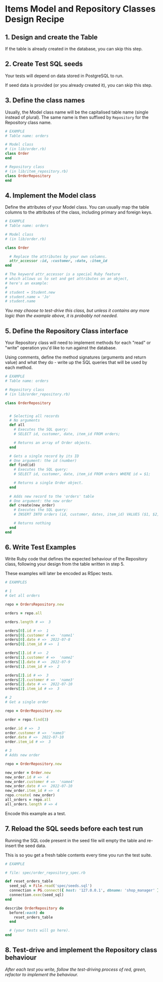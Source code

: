 # Items Model and Repository Classes Design Recipe

## 1. Design and create the Table

If the table is already created in the database, you can skip this step.

## 2. Create Test SQL seeds

Your tests will depend on data stored in PostgreSQL to run.

If seed data is provided (or you already created it), you can skip this step.

## 3. Define the class names

Usually, the Model class name will be the capitalised table name (single instead of plural). The same name is then suffixed by `Repository` for the Repository class name.

```ruby
# EXAMPLE
# Table name: orders

# Model class
# (in lib/order.rb)
class Order
end

# Repository class
# (in lib/item_repository.rb)
class OrderRepository
end
```

## 4. Implement the Model class

Define the attributes of your Model class. You can usually map the table columns to the attributes of the class, including primary and foreign keys.

```ruby
# EXAMPLE
# Table name: orders

# Model class
# (in lib/order.rb)

class Order

  # Replace the attributes by your own columns.
  attr_accessor :id, :customer, :date, :item_id
end

# The keyword attr_accessor is a special Ruby feature
# which allows us to set and get attributes on an object,
# here's an example:
#
# student = Student.new
# student.name = 'Jo'
# student.name
```

*You may choose to test-drive this class, but unless it contains any more logic than the example above, it is probably not needed.*

## 5. Define the Repository Class interface

Your Repository class will need to implement methods for each "read" or "write" operation you'd like to run against the database.

Using comments, define the method signatures (arguments and return value) and what they do - write up the SQL queries that will be used by each method.

```ruby
# EXAMPLE
# Table name: orders

# Repository class
# (in lib/order_repository.rb)

class OrderRepository


  # Selecting all records
  # No arguments
  def all
    # Executes the SQL query:
    # SELECT id, customer, date, item_id FROM orders;

    # Returns an array of Order objects.
  end

  # Gets a single record by its ID
  # One argument: the id (number)
  def find(id)
    # Executes the SQL query:
    # SELECT id, customer, date, item_id FROM orders WHERE id = $1;

    # Returns a single Order object.
  end
  
  # Adds new record to the 'orders' table
  # One argument: the new order
  def create(new_order)
    # Executes the SQL query:
    # INSERT INTO orders (id, customer, dates, item_id) VALUES ($1, $2, $3, $4));

    # Returns nothing
  end
end

```

## 6. Write Test Examples

Write Ruby code that defines the expected behaviour of the Repository class, following your design from the table written in step 5.

These examples will later be encoded as RSpec tests.

```ruby
# EXAMPLES

# 1
# Get all orders

repo = OrdersRepository.new

orders = repo.all

orders.length # =>  3

orders[0].id # =>  1
orders[0].customer # =>  'name1'
orders[0].date # =>  2022-07-8
orders[0].item_id # =>  1

orders[1].id # =>  2
orders[1].customer # =>  'name2'
orders[1].date # =>  2022-07-9
orders[1].item_id # =>  2

orders[2].id # =>  3
orders[2].customer # =>  'name3'
orders[2].date # =>  2022-07-10
orders[2].item_id # =>  3

# 2
# Get a single order

repo = OrderRepository.new

order = repo.find(3)

order.id # =>  3
order.customer # =>  'name3'
order.date # =>  2022-07-10
order.item_id # =>  3

# 3 
# Adds new order

repo = OrderRepository.new

new_order = Order.new
new_order.id # =>  4
new_order.customer # =>  'name4'
new_order.date # =>  2022-07-10
new_order.item_id # =>  4
repo.create( new_order)
all_orders = repo.all
all_orders.length # => 4

```

Encode this example as a test.

## 7. Reload the SQL seeds before each test run

Running the SQL code present in the seed file will empty the table and re-insert the seed data.

This is so you get a fresh table contents every time you run the test suite.

```ruby
# EXAMPLE

# file: spec/order_repository_spec.rb

def reset_orders_table
  seed_sql = File.read('spec/seeds.sql')
  connection = PG.connect({ host: '127.0.0.1', dbname: 'shop_manager' })
  connection.exec(seed_sql)
end

describe OrderRepository do
  before(:each) do 
    reset_orders_table
  end

  # (your tests will go here).
end
```

## 8. Test-drive and implement the Repository class behaviour

_After each test you write, follow the test-driving process of red, green, refactor to implement the behaviour._
